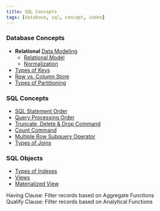 ```yaml
---
title: SQL Concepts
tags: [database, sql, concept, index]
---
```


### Database Concepts

* **Relational** [Data Modeling](../../Database%20Concepts/Data%20Modeling.md)
	* [Relational Model](Relational%20Model.md)
	* [Normalization](Normalization.md)
* [Types of Keys](Types%20of%20Keys.md)
* [Row vs. Column Store](../../Database%20Concepts/Row%20vs.%20Column%20Store.md)
* [Types of Partitioning](../../Database%20Concepts/Types%20of%20Partitioning.md)

### SQL Concepts

* [SQL Statement Order](SQL%20Statement%20Order.md)
* [Query Processing Order](Query%20Processing%20Order.md)
* [Truncate, Delete & Drop Command](Truncate,%20Delete%20&%20Drop%20Command.md)
* [Count Command](Count%20Command.md)
* [Multiple Row Subquery Operator](Multiple%20Row%20Subquery%20Operator.md)
* [Types of Joins](../Oracle%20SQL/Types%20of%20Joins.md)

### SQL Objects

* [Types of Indexes](Types%20of%20Indexes.md)
* [Views](Views.md)
* [Materialized View](../Oracle%20SQL/Materialized%20View.md)

Having Clause: Filter records based on Aggregate Functions  
Qualify Clause: Filter records based on Analytical Functions